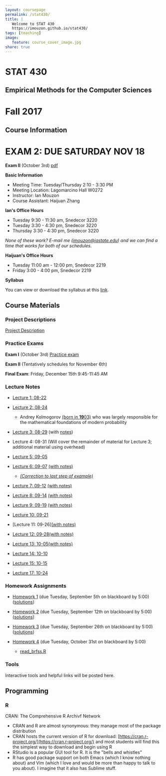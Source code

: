 ```yaml
---
layout: coursepage
permalink: /stat430/
title: |
   Welcome to STAT 430
   https://imouzon.github.io/stat430/
tags: [teaching]
image:
   feature: course_cover_image.jpg
share: true
---
```


# STAT 430
## Empirical Methods for the Computer Sciences

# Fall 2017

## Course Information

# EXAM 2: DUE SATURDAY NOV 18
**Exam II** (October 3rd) [pdf](./pex/exam2/stat430_F17_exam2.pdf)

**Basic Information**

-  Meeting Time: Tuesday/Thursday 2:10 - 3:30 PM
-  Meeting Location: Lagomarcino Hall W0272
-  Instructor: Ian Mouzon
-  Course Assistant: Haijuan Zhang

**Ian's Office Hours**

-  Tuesday 9:30 - 11:30 am, Snedecor 3220
-  Tuesday 3:30 - 4:30 pm, Snedecor 3220
-  Thursday 3:30 - 4:30 pm, Snedecor 3220

*None of these work? E-mail me (imouzon@iastate.edu) and we can find a time that works for both of our schedules.*

**Haijuan's Office Hours**

- Tuesday 11:00 am - 12:00 pm, Snedecor 2219
- Friday 3:00 - 4:00 pm, Snedecor 2219

**Syllabus**

You can view or download the syllabus at this [link](./doc/syllabus_stat430_F17.pdf).

## Course Materials

### Project Descriptions

[Project Description](./proj/stat430-proj.pdf)

### Practice Exams

   <!-- TO DO -->
   **Exam I** (October 3rd) [Practice exam](./pex/exam1/stat430-F17-pexam1.pdf)

   <!-- TO DO -->
   **Exam II** (Tentatively schedules for November 6th)

   <!-- TO DO -->
   **Final Exam**: Friday, December 15th 9:45-11:45 AM

### Lecture Notes

-  [Lecture 1: 08-22](./lec/lec1/index.html)
-  [Lecture 2: 08-24](./lec/lec2/index.html)
   -  Andrey Kolmogorov [(born in **19**03)](https://en.wikipedia.org/wiki/Probability_axioms) who was largely responsible for the mathematical foundations of modern probability
-  [Lecture 3: 08-29](./lec/lec3/index.html) (with [notes](./lec/lec3/sta430_lecture3.pdf))
-  Lecture 4: 08-31 (Will cover the remainder of material for Lecture 3; additional material using overhead)
-  [Lecture 5: 09-05](./lec/lec5/index.html)
-  [Lecture 6: 09-07](./lec/lec6/index.html) [(with notes)](./lec/lec6/lec6-notes.pdf)
   -  [_(Correction to last step of example)_](./lec/lec6/lec6-notes-correction.pdf)
-  [Lecture 7: 09-12](./lec/lec7/index.html) [(with notes)](./lec/lec7/lec7-notes.pdf)
-  [Lecture 8: 09-14](./lec/lec8/index.html) [(with notes)](./lec/lec8/lec8-notes.pdf)
-  [Lecture 9: 09-19](./lec/lec9/index.html) [(with notes)](./lec/lec9/lec9-notes.pdf)
-  [Lecture 10: 09-21](./lec/lec10/index.html)
-  [Lecture 11: 09-26][(with notes)](./lec/lec11/lec11-notes.pdf)
-  [Lecture 12: 09-28](./lec/lec12/index.html)[(with notes)](./lec/lec12/lec12-notes.pdf)
-  [Lecture 13: 10-05](./lec/lec13/index.html)[(with notes)](./lec/lec13/lec13-notes.pdf)
-  [Lecture 14: 10-10](./lec/lec14/index.html)
-  [Lecture 15: 10-15](./lec/lec15/index.html)

-  [Lecture 17: 10-24](./lec/lec17/index.html)
### Homework Assignments

-  [Homework 1](./hw/hw1/stat430-hw1.pdf) (due Tuesday, September 5th on blackboard by 5:00) ([solutions](./hw/hw1/hw1-soln.pdf))

-  [Homework 2](./hw/hw2/stat430-hw2.pdf) (due Tuesday, September 12th on blackboard by 5:00) ([solutions](./hw/hw2/hw2-solutions.pdf))

-  [Homework 3](./hw/hw3/stat430-hw3.pdf) (due Tuesday, September 26th on blackboard by 5:00) ([solutions](./hw/hw3/hw3-soln.pdf))

-  [Homework 4](./hw/hw4/stat430-hw4.pdf) (due Tuesday, October 31st on blackboard by 5:00)
   -  [read_brfss.R](./hw/hw4/read_brfss.R)

### Tools

<!-- TO DO: instructions for downloading R -->
   Interactive tools and helpful links will be posted here.

## Programming 

### R
CRAN: The Comprehensive R Archivf Network
-  CRAN and R are almost synonymous: they manage most of the package distribution
-  CRAN hosts the current version of R for download: [https://cran.r-project.org/](https://cran.r-project.org/) and most students will find this the simplest way to download and begin using R
-  RStudio is a popular GUI tool for R. It is the "bells and whistles" 
-  R has good package support on both Emacs (which I know nothing about) and Vim (which I love and would be more than happy to talk to you about). I imagine that it also has Sublime stuff.
